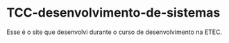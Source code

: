 # TCC-desenvolvimento-de-sistemas
Esse é o site que desenvolvi durante o curso de desenvolvimento na ETEC.
